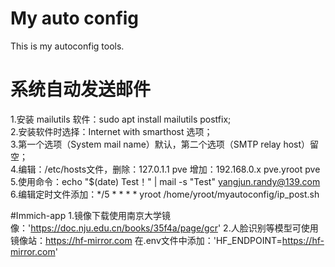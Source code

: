 # My auto config
This is my autoconfig tools.

# 系统自动发送邮件
1.安装 mailutils 软件：sudo apt install mailutils postfix;<br>
2.安装软件时选择：Internet with smarthost 选项；<br>
3.第一个选项（System mail name）默认，第二个选项（SMTP relay host）留空；<br>
4.编辑：/etc/hosts文件，删除：127.0.1.1 pve 增加：192.168.0.x pve.yroot pve<br>
5.使用命令：echo "$(date) Test！" | mail -s "Test" yangjun.randy@139.com<br>
6.编辑定时文件添加：*/5 *   * * *   yroot   /home/yroot/myautoconfig/ip_post.sh<br>

#Immich-app
1.镜像下载使用南京大学镜像：'https://doc.nju.edu.cn/books/35f4a/page/gcr'
2.人脸识别等模型可使用镜像站：https://hf-mirror.com
在.env文件中添加：'HF_ENDPOINT=https://hf-mirror.com'
